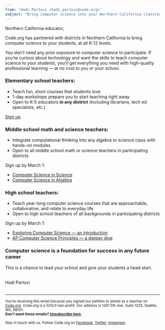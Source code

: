 ```yaml
---
from: 'Hadi Partovi <hadi_partovi@code.org>'
subject: "Bring computer science into your Northern California classroom"
---
```


Northern California educator,

Code.org has partnered with districts in Northern California to bring computer science to your students, at all K-12 levels.

You *don’t* need any prior exposure to computer science to participate. If you’re curious about technology and want the skills to teach computer science to your students, you’ll get everything you need with high-quality professional learning — at no cost to you or your school. 

### Elementary school teachers: 

- Teach fun, short courses that students love
- 1-day workshops prepare you to start teaching right away
- Open to K-5 educators **in any district** (including librarians, tech ed specialists, etc.)

[Sign up](https://code.org/k5)

### Middle school math and science teachers:

- Integrate computational thinking into any algebra or science class with hands-on modules
- Open to all middle school math or science teachers in participating districts

Sign up by March 1:

- [Computer Science in Science](https://code.org/educate/professional-learning/cs-in-science)
- [Computer Science in Algebra](https://code.org/educate/professional-learning/cs-in-algebra)


### High school teachers:

- Teach year-long computer science courses that are approachable, collaborative, and relate to everyday life
- Open to high school teachers of all backgrounds in participating districts

Sign up by March 1:

- [Exploring Computer Science — an introduction](https://code.org/educate/professional-learning/exploring-cs)
- [AP Computer Science Principles — a deeper dive](https://code.org/educate/professional-learning/cs-principles)

### Computer science is a foundation for success in any future career

This is a chance to lead your school and give your students a head start. 



<br/>
Hadi Partovi

<br />
<br />

<hr>

<small>You’re receiving this email because you signed our petition or joined as a teacher on <a href="https://code.org/">Code.org</a>. Code.org is a 501c3 non-profit. Our address is 1301 5th Ave, Suite 1225, Seattle, WA, 98101.</small> <br />
<small><strong>Don't want these emails? <a href="<%= unsubscribe_link %>">Unsubscribe here</a>.</strong></small></p>
<p><small>Stay in touch with us. Follow Code.org on
<a href="https://www.facebook.com/Code.org">Facebook</a>, <a href="https://twitter.com/codeorg">Twitter</a>, <a href="https://instagram.com/codeorg">Instagram</a>.
</small></p>

[](<%= tracking_pixel %>)
